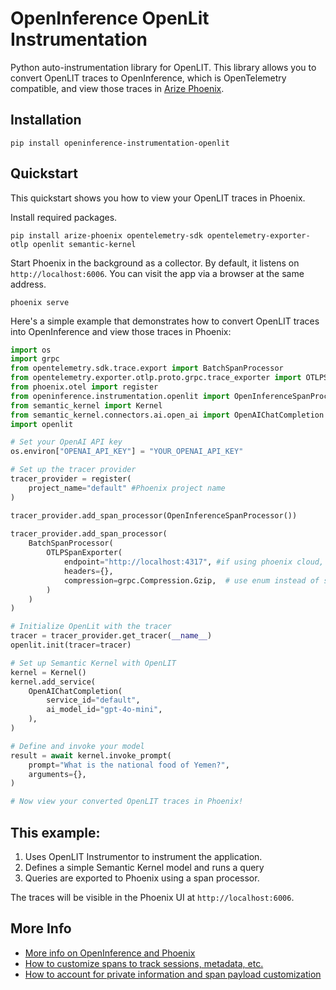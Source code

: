# OpenInference OpenLit Instrumentation

Python auto-instrumentation library for OpenLIT. This library allows you to convert OpenLIT traces to OpenInference, which is OpenTelemetry compatible, and view those traces in [Arize Phoenix](https://github.com/Arize-ai/phoenix).

## Installation

```shell
pip install openinference-instrumentation-openlit
```

## Quickstart

This quickstart shows you how to view your OpenLIT traces in Phoenix.

Install required packages.

```shell
pip install arize-phoenix opentelemetry-sdk opentelemetry-exporter-otlp openlit semantic-kernel
```

Start Phoenix in the background as a collector. By default, it listens on `http://localhost:6006`. You can visit the app via a browser at the same address.

```shell
phoenix serve
```

Here's a simple example that demonstrates how to convert OpenLIT traces into OpenInference and view those traces in Phoenix:

```python
import os
import grpc
from opentelemetry.sdk.trace.export import BatchSpanProcessor
from opentelemetry.exporter.otlp.proto.grpc.trace_exporter import OTLPSpanExporter
from phoenix.otel import register
from openinference.instrumentation.openlit import OpenInferenceSpanProcessor
from semantic_kernel import Kernel
from semantic_kernel.connectors.ai.open_ai import OpenAIChatCompletion
import openlit

# Set your OpenAI API key
os.environ["OPENAI_API_KEY"] = "YOUR_OPENAI_API_KEY"

# Set up the tracer provider
tracer_provider = register(
    project_name="default" #Phoenix project name
)

tracer_provider.add_span_processor(OpenInferenceSpanProcessor())
    
tracer_provider.add_span_processor(
    BatchSpanProcessor(
        OTLPSpanExporter(
            endpoint="http://localhost:4317", #if using phoenix cloud, change to phoenix cloud endpoint (phoenix cloud space -> settings -> endpoint/hostname)
            headers={},
            compression=grpc.Compression.Gzip,  # use enum instead of string
        )
    )
)

# Initialize OpenLit with the tracer
tracer = tracer_provider.get_tracer(__name__)
openlit.init(tracer=tracer)

# Set up Semantic Kernel with OpenLIT
kernel = Kernel()
kernel.add_service(
    OpenAIChatCompletion(
        service_id="default",
        ai_model_id="gpt-4o-mini",
    ),
)

# Define and invoke your model
result = await kernel.invoke_prompt(
    prompt="What is the national food of Yemen?",
    arguments={},
)

# Now view your converted OpenLIT traces in Phoenix!
```

## This example:

1. Uses OpenLIT Instrumentor to instrument the application.
2. Defines a simple Semantic Kernel model and runs a query
3. Queries are exported to Phoenix using a span processor. 

The traces will be visible in the Phoenix UI at `http://localhost:6006`.

## More Info

-   [More info on OpenInference and Phoenix](https://docs.arize.com/phoenix)
-   [How to customize spans to track sessions, metadata, etc.](https://github.com/Arize-ai/openinference/tree/main/python/openinference-instrumentation#customizing-spans)
-   [How to account for private information and span payload customization](https://github.com/Arize-ai/openinference/tree/main/python/openinference-instrumentation#tracing-configuration) 